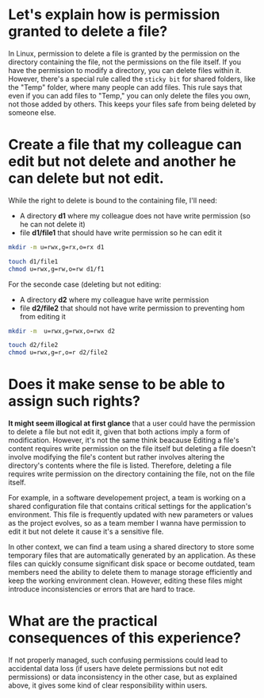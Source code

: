 # Let's explain how is permission granted to delete a file?
In Linux, permission to delete a file is granted by the permission on the directory containing the file, not the permissions on the file itself. If you have the permission to modify a directory, you can delete files within it. However, there's a special rule called the `sticky bit` for shared folders, like the "Temp" folder, where many people can add files. This rule says that even if you can add files to "Temp," you can only delete the files you own, not those added by others. This keeps your files safe from being deleted by someone else.

# Create a file that my colleague can edit but not delete and another he can delete but not edit.
While the right to delete is bound to the containing file, I'll need:
- A directory **d1** where my colleague does not have write permission (so he can not delete it)
- file **d1/file1** that should have write permission so he can edit it
```bash 
mkdir -m u=rwx,g=rx,o=rx d1 
```
```bash
touch d1/file1 
chmod u=rwx,g=rw,o=rw d1/f1
```
For the seconde case (deleting but not editing:
- A directory **d2** where my colleague have write permission
- file **d2/file2** that should not have write permission to preventing hom from editing it
```bash
mkdir -m  u=rwx,g=rwx,o=rwx d2
```

```bash
touch d2/file2
chmod u=rwx,g=r,o=r d2/file2
```
# Does it make sense to be able to assign such rights?
**It might seem illogical at first glance** that a user could have the permission to delete a file but not edit it, given that both actions imply a form of modification. However, it's not the same think beacause Editing a file's content requires write permission on the file itself but deleting a file doesn't involve modifying the file's content but rather involves altering the directory's contents where the file is listed. Therefore, deleting a file requires write permission on the directory containing the file, not on the file itself.

For example, in a software developement project, a team is working on a shared configuration file that contains critical settings for the application's environment. This file is frequently updated with new parameters or values as the project evolves, so as a team member I wanna have permission to edit it but not delete it cause it's a sensitive file.

In other context, we can find a team using a shared directory to store some temporary files that are automatically generated by an application. As these files can quickly consume significant disk space or become outdated, team members need the ability to delete them to manage storage efficiently and keep the working environment clean. However, editing these files might introduce inconsistencies or errors that are hard to trace.
# What are the practical consequences of this experience?
If not properly managed, such confusing permissions could lead to accidental data loss (if users have delete permissions but not edit permissions) or data inconsistency in the other case, but as explained above, it gives some kind of clear responsibility within users.